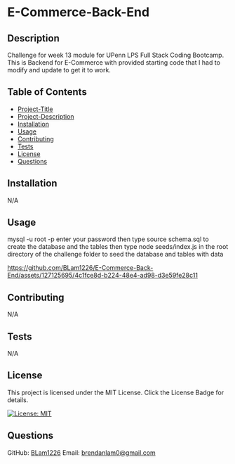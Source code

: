 # E-Commerce-Back-End

## Description 
Challenge for week 13 module for UPenn LPS Full Stack Coding Bootcamp. This is Backend for E-Commerce with provided starting code that I had to modify and update to get it to work. 

## Table of Contents
* [Project-Title](#project-title)
* [Project-Description](#project-description)
* [Installation](#installation)
* [Usage](#usage)
* [Contributing](#contributing)
* [Tests](#tests)
* [License](#license)
* [Questions](#questions)

## Installation
N/A

## Usage
mysql -u root -p
enter your password
then type source schema.sql to create the database and the tables
then type node seeds/index.js in the root directory of the challenge folder to seed the database and tables with data


https://github.com/BLam1226/E-Commerce-Back-End/assets/127125695/4c1fce8d-b224-48e4-ad98-d3e59fe28c11


## Contributing
N/A

## Tests
N/A

## License
This project is licensed under the MIT License. Click the License Badge for details.

[![License: MIT](https://img.shields.io/badge/License-MIT-blue.svg)](https://opensource.org/licenses/MIT)

## Questions
  GitHub: [BLam1226](https://github.com/BLam1226)
  Email: brendanlam0@gmail.com

